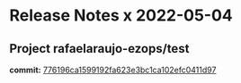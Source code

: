 # Release Notes x 2022-05-04
## Project rafaelaraujo-ezops/test
**commit:** [776196ca1599192fa623e3bc1ca102efc0411d97](https://github.com/rafaelaraujo-ezops/test/commit/776196ca1599192fa623e3bc1ca102efc0411d97)
